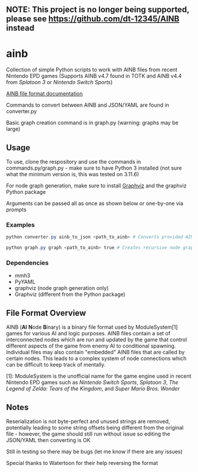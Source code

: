 ## NOTE: This project is no longer being supported, please see https://github.com/dt-12345/AINB instead

# ainb

Collection of simple Python scripts to work with AINB files from recent Nintendo EPD games (Supports AINB v4.7 found in TOTK and AINB v4.4 from *Splatoon 3* or *Nintendo Switch Sports*)

[AINB file format documentation](https://docs.google.com/document/d/1folGjz7Vq5Y44cDYjEHdBS_EJsInUY5MKhGp0wEJihI/edit?usp=sharing)

Commands to convert between AINB and JSON/YAML are found in converter.py

Basic graph creation command is in graph.py (warning: graphs may be large)

## Usage
To use, clone the respository and use the commands in commands.py/graph.py - make sure to have Python 3 installed (not sure what the minimum version is, this was tested on 3.11.6)

For node graph generation, make sure to install [Graphviz](https://www.graphviz.org/download/) and the graphviz Python package

Arguments can be passed all as once as shown below or one-by-one via prompts

### Examples

```powershell
python converter.py ainb_to_json <path_to_ainb> # Converts provided AINB file to JSON

python graph.py graph <path_to_ainb> true # Creates recursive node graph of file and nested files 
```

### Dependencies
+ mmh3
+ PyYAML
+ graphviz (node graph generation only)
+ Graphviz (different from the Python package)

## File Format Overview

AINB (**AI** **N**ode **B**inary) is a binary file format used by ModuleSystem[1] games for various AI and logic purposes. AINB files contain a set of interconnected nodes which are run and updated by the game that control different aspects of the game from enemy AI to conditional spawning. Individual files may also contain "embedded" AINB files that are called by certain nodes. This leads to a complex system of node connections which can be difficult to keep track of mentally.

[1]: ModuleSystem is the unofficial name for the game engine used in recent Nintendo EPD games such as *Nintendo Switch Sports*, *Splatoon 3*, *The Legend of Zelda: Tears of the Kingdom*, and *Super Mario Bros. Wonder*

## Notes
Reserialization is not byte-perfect and unused strings are removed, potentially leading to some string offsets being different from the original file - however, the game should still run without issue so editing the JSON/YAML then converting is OK

Still in testing so there may be bugs (let me know if there are any issues)

Special thanks to Watertoon for their help reversing the format